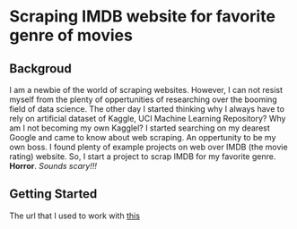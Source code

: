 # Scraping IMDB website for favorite genre of movies
## Backgroud
I am a newbie of the world of scraping websites. However, I can not resist myself from the plenty of oppertunities of researching over the booming field of data science. The other 
day I started thinking why I always have to rely on artificial dataset of Kaggle, UCI Machine Learning Repository? Why am I not becoming my own Kagglel? I started searching on my dearest Google and came to know about web scraping. An oppertunity to be my own boss. I found plenty of example projects on web over IMDB (the movie rating) website. So, I start a project to scrap IMDB for my favorite genre. **Horror**. *Sounds scary!!!*

## Getting Started
The url that I used to work with [this](https://www.imdb.com/search/title/?genres=horror&title_type=feature&explore=genres)


